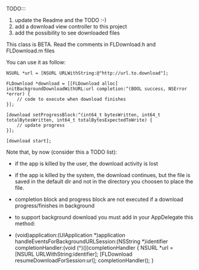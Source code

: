TODO:::

1) update the Readme and the TODO :-)
2) add a download view controller to this project
3) add the possibility to see downloaded files


This class is BETA.
Read the comments in FLDownload.h and FLDownload.m files

You can use it as follow:

    NSURL *url = [NSURL URLWithString:@"http://url.to.download"];
    
    FLDownload *download = [[FLDownload alloc] initBackgroundDownloadWithURL:url completion:^(BOOL success, NSError *error) {
        // code to execute when download finishes
    }];
    
    [download setProgressBlock:^(int64_t bytesWritten, int64_t totalBytesWritten, int64_t totalBytesExpectedToWrite) {
        // update progress
    }];
    
    [download start];
    

Note that, by now (consider this a TODO list):

- if the app is killed by the user, the download activity is lost
- if the app is killed by the system, the download continues, but the file is saved in the default dir and not in the directory you choosen to place the file.
- completion block and progress block are not executed if a download progress/finishes in background
- to support background download you must add in your AppDelegate this method:

 - (void)application:(UIApplication *)application handleEventsForBackgroundURLSession:(NSString *)identifier completionHandler:(void (^)())completionHandler
 {
    NSURL *url = [NSURL URLWithString:identifier];
    [FLDownload resumeDownloadForSession:url];
    completionHandler();
 }

